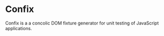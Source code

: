 Confix
======

Confix is a a concolic DOM fixture generator for unit testing of JavaScript applications.
